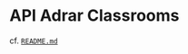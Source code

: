 # API Adrar Classrooms

cf. [`README.md`](<https://github.com/cda34-24-01/adrar_classrooms/blob/master/README.md>)